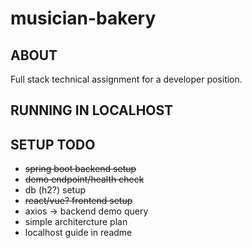 # musician-bakery
## ABOUT
Full stack technical assignment for a developer position.

## RUNNING IN LOCALHOST


## SETUP TODO
* ~~spring boot backend setup~~
* ~~demo endpoint/health check~~
* db (h2?) setup
* ~~react/vue? frontend setup~~
* axios -> backend demo query
* simple architercture plan
* localhost guide in readme